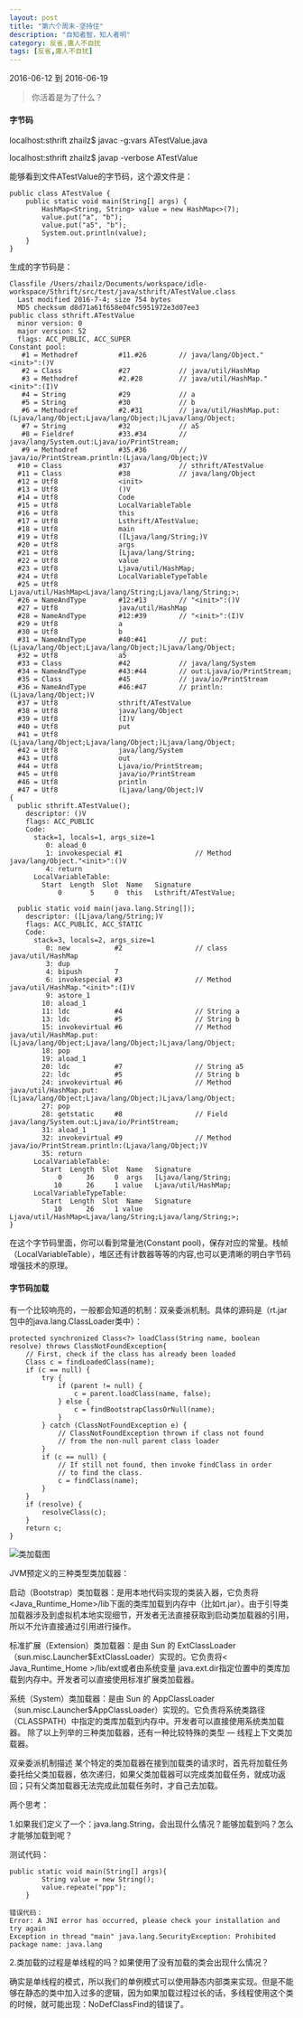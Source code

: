 ```yaml
---
layout: post
title: "第六个周末-坚持住"
description: "自知者智，知人者明"
category: 反省,庸人不自扰
tags: [反省,庸人不自扰]
---
```

2016-06-12 到 2016-06-19    
> 你活着是为了什么？      


#### 字节码

localhost:sthrift zhailz$ javac -g:vars ATestValue.java   

localhost:sthrift zhailz$ javap -verbose ATestValue   

能够看到文件ATestValue的字节码，这个源文件是：   

~~~
public class ATestValue {
	public static void main(String[] args) {
		HashMap<String, String> value = new HashMap<>(7);
		value.put("a", "b");
		value.put("a5", "b");
		System.out.println(value);
	}
}
~~~    

生成的字节码是：    

~~~
Classfile /Users/zhailz/Documents/workspace/idle-workspace/Sthrift/src/test/java/sthrift/ATestValue.class
  Last modified 2016-7-4; size 754 bytes
  MD5 checksum d8d71a61f658e04fc5951972e3d07ee3
public class sthrift.ATestValue
  minor version: 0
  major version: 52
  flags: ACC_PUBLIC, ACC_SUPER
Constant pool:
   #1 = Methodref          #11.#26        // java/lang/Object."<init>":()V
   #2 = Class              #27            // java/util/HashMap
   #3 = Methodref          #2.#28         // java/util/HashMap."<init>":(I)V
   #4 = String             #29            // a
   #5 = String             #30            // b
   #6 = Methodref          #2.#31         // java/util/HashMap.put:(Ljava/lang/Object;Ljava/lang/Object;)Ljava/lang/Object;
   #7 = String             #32            // a5
   #8 = Fieldref           #33.#34        // java/lang/System.out:Ljava/io/PrintStream;
   #9 = Methodref          #35.#36        // java/io/PrintStream.println:(Ljava/lang/Object;)V
  #10 = Class              #37            // sthrift/ATestValue
  #11 = Class              #38            // java/lang/Object
  #12 = Utf8               <init>
  #13 = Utf8               ()V
  #14 = Utf8               Code
  #15 = Utf8               LocalVariableTable
  #16 = Utf8               this
  #17 = Utf8               Lsthrift/ATestValue;
  #18 = Utf8               main
  #19 = Utf8               ([Ljava/lang/String;)V
  #20 = Utf8               args
  #21 = Utf8               [Ljava/lang/String;
  #22 = Utf8               value
  #23 = Utf8               Ljava/util/HashMap;
  #24 = Utf8               LocalVariableTypeTable
  #25 = Utf8               Ljava/util/HashMap<Ljava/lang/String;Ljava/lang/String;>;
  #26 = NameAndType        #12:#13        // "<init>":()V
  #27 = Utf8               java/util/HashMap
  #28 = NameAndType        #12:#39        // "<init>":(I)V
  #29 = Utf8               a
  #30 = Utf8               b
  #31 = NameAndType        #40:#41        // put:(Ljava/lang/Object;Ljava/lang/Object;)Ljava/lang/Object;
  #32 = Utf8               a5
  #33 = Class              #42            // java/lang/System
  #34 = NameAndType        #43:#44        // out:Ljava/io/PrintStream;
  #35 = Class              #45            // java/io/PrintStream
  #36 = NameAndType        #46:#47        // println:(Ljava/lang/Object;)V
  #37 = Utf8               sthrift/ATestValue
  #38 = Utf8               java/lang/Object
  #39 = Utf8               (I)V
  #40 = Utf8               put
  #41 = Utf8               (Ljava/lang/Object;Ljava/lang/Object;)Ljava/lang/Object;
  #42 = Utf8               java/lang/System
  #43 = Utf8               out
  #44 = Utf8               Ljava/io/PrintStream;
  #45 = Utf8               java/io/PrintStream
  #46 = Utf8               println
  #47 = Utf8               (Ljava/lang/Object;)V
{
  public sthrift.ATestValue();
    descriptor: ()V
    flags: ACC_PUBLIC
    Code:
      stack=1, locals=1, args_size=1
         0: aload_0
         1: invokespecial #1                  // Method java/lang/Object."<init>":()V
         4: return
      LocalVariableTable:
        Start  Length  Slot  Name   Signature
            0       5     0  this   Lsthrift/ATestValue;

  public static void main(java.lang.String[]);
    descriptor: ([Ljava/lang/String;)V
    flags: ACC_PUBLIC, ACC_STATIC
    Code:
      stack=3, locals=2, args_size=1
         0: new           #2                  // class java/util/HashMap
         3: dup
         4: bipush        7
         6: invokespecial #3                  // Method java/util/HashMap."<init>":(I)V
         9: astore_1
        10: aload_1
        11: ldc           #4                  // String a
        13: ldc           #5                  // String b
        15: invokevirtual #6                  // Method java/util/HashMap.put:(Ljava/lang/Object;Ljava/lang/Object;)Ljava/lang/Object;
        18: pop
        19: aload_1
        20: ldc           #7                  // String a5
        22: ldc           #5                  // String b
        24: invokevirtual #6                  // Method java/util/HashMap.put:(Ljava/lang/Object;Ljava/lang/Object;)Ljava/lang/Object;
        27: pop
        28: getstatic     #8                  // Field java/lang/System.out:Ljava/io/PrintStream;
        31: aload_1
        32: invokevirtual #9                  // Method java/io/PrintStream.println:(Ljava/lang/Object;)V
        35: return
      LocalVariableTable:
        Start  Length  Slot  Name   Signature
            0      36     0  args   [Ljava/lang/String;
           10      26     1 value   Ljava/util/HashMap;
      LocalVariableTypeTable:
        Start  Length  Slot  Name   Signature
           10      26     1 value   Ljava/util/HashMap<Ljava/lang/String;Ljava/lang/String;>;
}
~~~

在这个字节码里面，你可以看到常量池(Constant pool)，保存对应的常量。栈帧（LocalVariableTable），堆区还有计数器等等的内容,也可以更清晰的明白字节码增强技术的原理。


#### 字节码加载

有一个比较响亮的，一般都会知道的机制：双亲委派机制。具体的源码是（rt.jar包中的java.lang.ClassLoader类中）：

~~~
protected synchronized Class<?> loadClass(String name, boolean resolve)	throws ClassNotFoundException{
	// First, check if the class has already been loaded
	Class c = findLoadedClass(name);
	if (c == null) {
		try {
			if (parent != null) {
				c = parent.loadClass(name, false);
			} else {
				c = findBootstrapClassOrNull(name);
			}
		} catch (ClassNotFoundException e) {
			// ClassNotFoundException thrown if class not found
			// from the non-null parent class loader
		}
		if (c == null) {
			// If still not found, then invoke findClass in order
			// to find the class.
			c = findClass(name);
		}
	}
	if (resolve) {
		resolveClass(c);
	}
	return c;
}
~~~

![类加载图](http://7xtrwx.com1.z0.glb.clouddn.com/36ae57bce251209d328c62172e0f0b74.png)

JVM预定义的三种类型类加载器：

启动（Bootstrap）类加载器：是用本地代码实现的类装入器，它负责将 <Java_Runtime_Home>/lib下面的类库加载到内存中（比如rt.jar）。由于引导类加载器涉及到虚拟机本地实现细节，开发者无法直接获取到启动类加载器的引用，所以不允许直接通过引用进行操作。   


标准扩展（Extension）类加载器：是由 Sun 的 ExtClassLoader（sun.misc.Launcher$ExtClassLoader）实现的。它负责将< Java_Runtime_Home >/lib/ext或者由系统变量 java.ext.dir指定位置中的类库加载到内存中。开发者可以直接使用标准扩展类加载器。    

系统（System）类加载器：是由 Sun 的 AppClassLoader（sun.misc.Launcher$AppClassLoader）实现的。它负责将系统类路径（CLASSPATH）中指定的类库加载到内存中。开发者可以直接使用系统类加载器。
除了以上列举的三种类加载器，还有一种比较特殊的类型 — 线程上下文类加载器。    


双亲委派机制描述
某个特定的类加载器在接到加载类的请求时，首先将加载任务委托给父类加载器，依次递归，如果父类加载器可以完成类加载任务，就成功返回；只有父类加载器无法完成此加载任务时，才自己去加载。     

两个思考：

1.如果我们定义了一个：java.lang.String，会出现什么情况？能够加载到吗？怎么才能够加载到呢？    

测试代码：

~~~
public static void main(String[] args){
		String value = new String();
		value.repeate("ppp");
	}

错误代码：
Error: A JNI error has occurred, please check your installation and try again
Exception in thread "main" java.lang.SecurityException: Prohibited package name: java.lang
~~~

2.类加载的过程是单线程的吗？如果使用了没有加载的类会出现什么情况？

确实是单线程的模式，所以我们的单例模式可以使用静态内部类来实现。但是不能够在静态的类中加入过多的逻辑，因为如果加载过程过长的话，多线程使用这个类的时候，就可能出现：NoDefClassFind的错误了。

